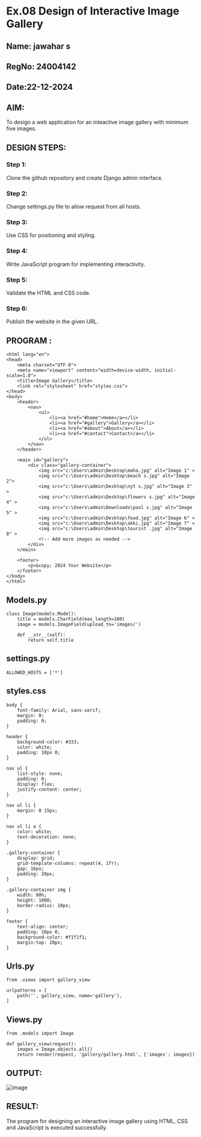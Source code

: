 # Ex.08 Design of Interactive Image Gallery
## Name: jawahar s
## RegNo: 24004142
## Date:22-12-2024

## AIM:
To design a web application for an inteactive image gallery with minimum five images.

## DESIGN STEPS:

### Step 1:
Clone the github repository and create Django admin interface.

### Step 2:
Change settings.py file to allow request from all hosts.

### Step 3:
Use CSS for positioning and styling.

### Step 4:
Write JavaScript program for implementing interactivity.

### Step 5:
Validate the HTML and CSS code.

### Step 6:
Publish the website in the given URL.

## PROGRAM :
```
<html lang="en">
<head>
    <meta charset="UTF-8">
    <meta name="viewport" content="width=device-width, initial-scale=1.0">
    <title>Image Gallery</title>
    <link rel="stylesheet" href="styles.css">
</head>
<body>
    <header>
        <nav>
            <ul>
                <li><a href="#home">Home</a></li>
                <li><a href="#gallery">Gallery</a></li>
                <li><a href="#about">About</a></li>
                <li><a href="#contact">Contact</a></li>
            </ul>
        </nav>
    </header>

    <main id="gallery">
        <div class="gallery-container">
            <img src="c:\Users\admin\Desktop\maha.jpg" alt="Image 1" >
            <img src="c:\Users\admin\Desktop\beach s.jpg" alt="Image 2">
            <img src="c:\Users\admin\Desktop\nyt s.jpg" alt="Image 3" >
            <img src="c:\Users\admin\Desktop\flowers s.jpg" alt="Image 4" >
            <img src="c:\Users\admin\Downloads\pool s.jpg" alt="Image 5" >
            <img src="c:\Users\admin\Desktop\food.jpg" alt="Image 6" >
            <img src="c:\Users\admin\Desktop\akki.jpg" alt="Image 7" >
            <img src="c:\Users\admin\Desktop\tourist .jpg" alt="Image 8" >
            <!-- Add more images as needed -->
        </div>
    </main>

    <footer>
        <p>&copy; 2024 Your Website</p>
    </footer>
</body>
</html>
```
## Models.py
```
class Image(models.Model):
    title = models.CharField(max_length=100)
    image = models.ImageField(upload_to='images/')

    def __str__(self):
        return self.title
```
## settings.py
```
ALLOWED_HOSTS = ['*']
```
## styles.css
```
body {
    font-family: Arial, sans-serif;
    margin: 0;
    padding: 0;
}

header {
    background-color: #333;
    color: white;
    padding: 10px 0;
}

nav ul {
    list-style: none;
    padding: 0;
    display: flex;
    justify-content: center;
}

nav ul li {
    margin: 0 15px;
}

nav ul li a {
    color: white;
    text-decoration: none;
}

.gallery-container {
    display: grid;
    grid-template-columns: repeat(4, 1fr);
    gap: 16px;
    padding: 20px;
}

.gallery-container img {
    width: 80%;
    height: 1000;
    border-radius: 10px;
}

footer {
    text-align: center;
    padding: 10px 0;
    background-color: #f1f1f1;
    margin-top: 20px;
}
```
## Urls.py
```
from .views import gallery_view

urlpatterns = [
    path('', gallery_view, name='gallery'),
]
```
##  Views.py
```
from .models import Image

def gallery_view(request):
    images = Image.objects.all()
    return render(request, 'gallery/gallery.html', {'images': images})
```
## OUTPUT:
![image](https://github.com/user-attachments/assets/235d53b2-46a1-4226-8510-249bf0acdfca)

## RESULT:
The program for designing an interactive image gallery using HTML, CSS and JavaScript is executed successfully.
